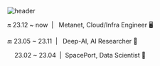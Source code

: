 ![header](https://capsule-render.vercel.app/api?type=rect&color=auto&height=300&section=header&textBg=true&text=%20@newdoin%20&fontSize=60&desc=Cloud/Infra%20Engineer&descAlignY=80%&descSize=36&)

<p>🔛 23.12 ~ now&nbsp;&nbsp;|&nbsp;&nbsp; Metanet, Cloud/Infra Engineer 🖥️</p>
<p>🔚 23.05 ~ 23.11&nbsp;&nbsp;|&nbsp;&nbsp; Deep-AI, AI Researcher 📝</p>
<p>&nbsp;&nbsp;&nbsp;&nbsp;23.02 ~ 23.04&nbsp;&nbsp;|&nbsp;&nbsp;SpacePort, Data Scientist 🧪</p>
